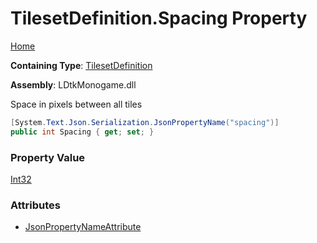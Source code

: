 # TilesetDefinition\.Spacing Property

[Home](../../../README.md)

**Containing Type**: [TilesetDefinition](../README.md)

**Assembly**: LDtkMonogame\.dll

  
 Space in pixels between all tiles 

```csharp
[System.Text.Json.Serialization.JsonPropertyName("spacing")]
public int Spacing { get; set; }
```

### Property Value

[Int32](https://docs.microsoft.com/en-us/dotnet/api/system.int32)

### Attributes

* [JsonPropertyNameAttribute](https://docs.microsoft.com/en-us/dotnet/api/system.text.json.serialization.jsonpropertynameattribute)

